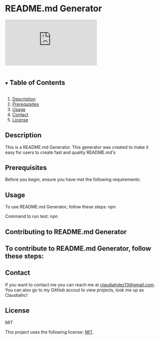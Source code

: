 # README.md Generator

![GitHub repo size](https://img.shields.io/github/repo-size/scottydocs/README-template.md)

<!-- TABLE OF CONTENTS -->
<details open="open">
  <summary><h2 style="display: inline-block">Table of Contents</h2></summary>
  <ol>
    <li>
      <a href="#description">Description</a>
    </li>
    <li>
      <a href="#prerequisites">Prerequisites</a>
    </li>
    <li><a href="#usage">Usage</a></li>
    <li><a href="#contact">Contact</a></li>
    <li><a href="#license">License</a></li>
  </ol>
</details>

## Description
This is a README.md Generator. This generator was created to make it easy for users to create fast and quality README.md's
## Prerequisites

Before you begin, ensure you have met the following requirements:

## Usage

To use README.md Generator, follow these steps: npn
 
Command to run test: npn

## Contributing to README.md Generator

To contribute to README.md Generator, follow these steps: 
-

## Contact

If you want to contact me you can reach me at claudiahdez13@gmail.com.
You can also go to my GitHub accout to view projects, look me up as Claudialhc!

## License
MIT

This project uses the following license: [MIT](https//license.com).
